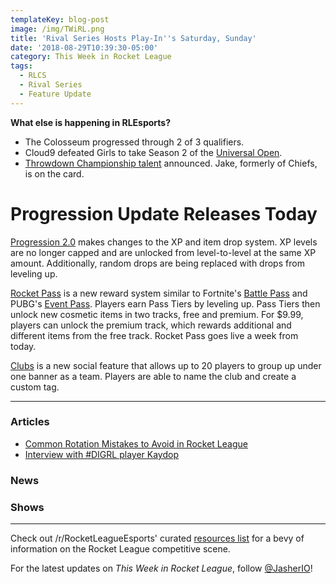 ```yaml
---
templateKey: blog-post
image: /img/TWiRL.png
title: 'Rival Series Hosts Play-In''s Saturday, Sunday'
date: '2018-08-29T10:39:30-05:00'
category: This Week in Rocket League
tags:
  - RLCS
  - Rival Series
  - Feature Update
---
```


**What else is happening in RLEsports?**

* The Colosseum progressed through 2 of 3 qualifiers. 
* Cloud9 defeated Girls to take Season 2 of the [Universal Open](https://liquipedia.net/rocketleague/FACEIT/Universal_Open/Season_2).
* [Throwdown Championship talent](https://twitter.com/ThrowdownTV/status/1034699709007323137) announced. Jake, formerly of Chiefs, is on the card.


# Progression Update Releases Today

[Progression 2.0](https://www.rocketleague.com/news/incoming-changes-to-xp-and-level-progression/) makes changes to the XP and item drop system. XP levels are no longer capped and are unlocked from level-to-level at the same XP amount. Additionally, random drops are being replaced with drops from leveling up.

[Rocket Pass](https://www.rocketleague.com/news/rocket-pass-a-closer-look/) is a new reward system similar to Fortnite's [Battle Pass](https://www.epicgames.com/fortnite/en-US/battle-pass/season-5) and PUBG's [Event Pass](https://www.eurogamer.net/articles/2018-06-22-pubg-season-event-pass-cost-rewards-5414). Players earn Pass Tiers by leveling up. Pass Tiers then unlock new cosmetic items in two tracks, free and premium. For $9.99, players can unlock the premium track, which rewards additional and different items from the free track. Rocket Pass goes live a week from today.

[Clubs](https://www.rocketleague.com/news/progression-update-august-29/) is a new social feature that allows up to 20 players to group up under one banner as a team. Players are able to name the club and create a custom tag.

---

### Articles

* [Common Rotation Mistakes to Avoid in Rocket League](http://team-dignitas.net/articles/blogs/rocket-league/12849/common-rotation-mistakes-to-avoid-in-rocket-league)
* [Interview with #DIGRL player Kaydop](http://team-dignitas.net/articles/news/Interview/12883/interview-with-digrl-player-kaydop)

### News

### Shows

---

Check out /r/RocketLeagueEsports' curated [resources list](https://www.reddit.com/r/RocketLeagueEsports/wiki/links) for a bevy of information on the Rocket League competitive scene.

For the latest updates on *This Week in Rocket League*, follow [@JasherIO](https://twitter.com/JasherIO)!
